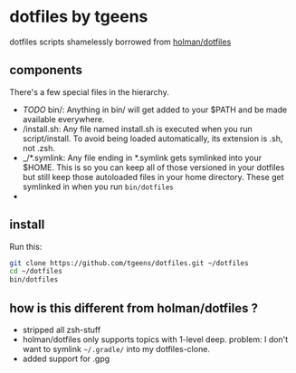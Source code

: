 # dotfiles by tgeens

dotfiles scripts shamelessly borrowed from [holman/dotfiles](https://github.com/holman/dotfiles)

## components

There's a few special files in the hierarchy.
* *TODO* bin/: Anything in bin/ will get added to your $PATH and be made available everywhere.
* _<topic>_/install.sh: Any file named install.sh is executed when you run script/install. To avoid being loaded automatically, its extension is .sh, not .zsh.
* _<topic>/*.symlink: Any file ending in *.symlink gets symlinked into your $HOME. This is so you can keep all of those versioned in your dotfiles but still keep those autoloaded files in your home directory. These get symlinked in when you run `bin/dotfiles`
*

## install

Run this:

```sh
git clone https://github.com/tgeens/dotfiles.git ~/dotfiles
cd ~/dotfiles
bin/dotfiles
```

## how is this different from holman/dotfiles ?

* stripped all zsh-stuff
* holman/dotfiles only supports topics with 1-level deep. problem: I don't want to symlink `~/.gradle/` into my dotfiles-clone. 
* added support for .gpg

